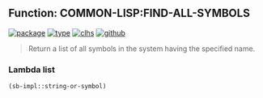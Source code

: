 ## Function: COMMON-LISP:FIND-ALL-SYMBOLS
[![package](https://img.shields.io/badge/Package-COMMON--LISP-5f9ea0.svg?style=social&colorA=999999)](../) [![type](https://img.shields.io/badge/Type-Function-5f9ea0.svg?style=social&colorA=999999)](../#function) [![clhs](https://img.shields.io/badge/CLHS-FIND--ALL--SYMBOLS-5f9ea0.svg?style=social&colorA=999999)](http://www.lispworks.com/documentation/HyperSpec/Body/f_find_a.htm) [![github](https://img.shields.io/badge/GitHub-View_the_source-5f9ea0.svg?style=social&colorA=999999&logo=github)](https://github.com/sbcl/sbcl/blob/master/src/code/target-package.lisp/) 

> Return a list of all symbols in the system having the specified name.

### Lambda list
```cl
(sb-impl::string-or-symbol)
```
